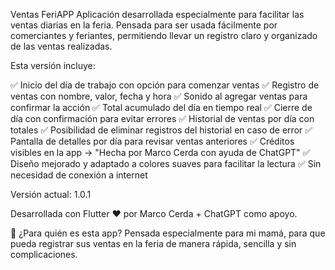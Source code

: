 Ventas FeriAPP
Aplicación desarrollada especialmente para facilitar las ventas diarias en la feria.
Pensada para ser usada fácilmente por comerciantes y feriantes, permitiendo llevar un registro claro y organizado de las ventas realizadas.

Esta versión incluye:

✅ Inicio del día de trabajo con opción para comenzar ventas
✅ Registro de ventas con nombre, valor, fecha y hora
✅ Sonido al agregar ventas para confirmar la acción
✅ Total acumulado del día en tiempo real
✅ Cierre de día con confirmación para evitar errores
✅ Historial de ventas por día con totales
✅ Posibilidad de eliminar registros del historial en caso de error
✅ Pantalla de detalles por día para revisar ventas anteriores
✅ Créditos visibles en la app → "Hecha por Marco Cerda con ayuda de ChatGPT"
✅ Diseño mejorado y adaptado a colores suaves para facilitar la lectura
✅ Sin necesidad de conexión a internet

Versión actual: 1.0.1

Desarrollada con Flutter ❤️ por Marco Cerda + ChatGPT como apoyo.

🚀 ¿Para quién es esta app?
Pensada especialmente para mi mamá, para que pueda registrar sus ventas en la feria de manera rápida, sencilla y sin complicaciones.
